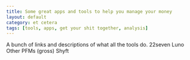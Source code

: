 ```yaml
---
title: Some great apps and tools to help you manage your money
layout: default
category: et cetera
tags: [tools, apps, get your shit together, analysis]
---
```

A bunch of links and descriptions of what all the tools do.
22seven
Luno
Other PFMs (gross)
Shyft
